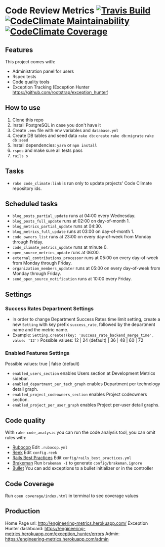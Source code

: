 Code Review Metrics   [![Travis Build](https://travis-ci.com/rootstrap/rs-code-review-metrics.svg?branch=develop)](https://travis-ci.com/rootstrap/rs-code-review-metrics) [![CodeClimate Maintainability](https://api.codeclimate.com/v1/badges/bc6808c1200913bcb29c/maintainability)](https://codeclimate.com/github/rootstrap/rs-code-review-metrics/maintainability) [![CodeClimate Coverage](https://api.codeclimate.com/v1/badges/bc6808c1200913bcb29c/test_coverage)](https://codeclimate.com/github/rootstrap/rs-code-review-metrics/test_coverage)
=========

## Features

This project comes with:
- Administration panel for users
- Rspec tests
- Code quality tools
- Exception Tracking (Exception Hunter https://github.com/rootstrap/exception_hunter)

## How to use

1. Clone this repo
1. Install PostgreSQL in case you don't have it
1. Create `.env` file with env variables and `database.yml`
1. Create DB tables and seed data `rake db:create` `rake db:migrate` `rake db:seed`
1. Install dependencies: `yarn` or `npm install`
1. `rspec` and make sure all tests pass
1. `rails s`

## Tasks
- `rake code_climate:link` is run only to update projects' Code Climate repository ids.

## Scheduled tasks
- `blog_posts_partial_update` runs at 04:00 every Wednesday.
- `blog_posts_full_update` runs at 02:00 on day-of-month 1.
- `blog_metrics_partial_update` runs at 04:30.
- `blog_metrics_full_update` runs at 03:00 on day-of-month 1.
- `code_owners_list` runs at 23:00 on every day-of-week from Monday through Friday.
- `code_climate_metrics_update` runs at minute 0.
- `open_source_metrics_update` runs at 06:00.
- `external_contributions_processor` runs at 05:00 on every day-of-week from Monday through Friday.
- `organization_members_updater` runs at 05:00 on every day-of-week from Monday through Friday.
- `send_open_source_notification` runs at 10:00 every Friday.

## Settings

### Success Rates Department Settings

- In order to change Department Success Rates time limit setting, create a new `Setting` with key prefix `success_rate`, followed by the department name and the metric name.
- Example: `Setting.create!(key: 'success_rate_backend_merge_time', value: '12')`
Possible values: 12 | 24 (default) | 36 | 48 | 60 | 72

### Enabled Features Settings
Possible values: true | false (default)

- `enabled_users_section` enables Users section at Development Metrics sidebar.
- `enabled_department_per_tech_graph` enables Department per technology detail graph.
- `enabled_project_codeowners_section` enables Project codeowners section.
- `enabled_project_per_user_graph` enables Project per-user detail graphs.

## Code quality

With `rake code_analysis` you can run the code analysis tool, you can omit rules with:

- [Rubocop](https://github.com/bbatsov/rubocop/blob/master/config/default.yml) Edit `.rubocop.yml`
- [Reek](https://github.com/troessner/reek#configuration-file) Edit `config.reek`
- [Rails Best Practices](https://github.com/flyerhzm/rails_best_practices#custom-configuration) Edit `config/rails_best_practices.yml`
- [Brakeman](https://github.com/presidentbeef/brakeman) Run `brakeman -I` to generate `config/brakeman.ignore`
- [Bullet](https://github.com/flyerhzm/bullet#whitelist) You can add exceptions to a bullet initializer or in the controller

## Code Coverage
Run `open coverage/index.html` in terminal to see coverage values

## Production

Home Page url: http://engineering-metrics.herokuapp.com/
Exception Hunter dashboard: https://engineering-metrics.herokuapp.com/exception_hunter/errors
Admin: https://engineering-metrics.herokuapp.com/admin
